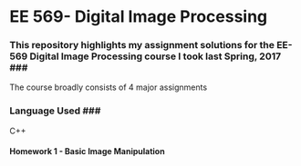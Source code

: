  # EE 569- Digital Image Processing </br>
 
 ### This repository highlights my assignment solutions for the EE-569 Digital Image Processing course I took last Spring, 2017 ### </br>
 
 The course broadly consists of 4 major assignments </br>
 
 ### Language Used ### </br>
 C++
 
 
 #### Homework 1 - Basic Image Manipulation ####
 
 
